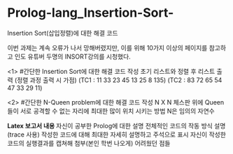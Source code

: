 # Prolog-lang_Insertion-Sort-
Insertion Sort(삽입정렬)에 대한 해결 코드

이번 과제는 계속 오류가 나서 망해버렸지만, 이를 위해 10가지 이상의 페이지를 참고하고 
인도 유튜버 두명의 INSORT강의를 시청했다.

<1>
#간단한 Insertion Sort에 대한 해결 코드 작성
초기 리스트와 정렬 후 리스트 출력 (정렬 과정 출력 시 가점)
(TC1 : 11 33 23 45 13 25 8 135) 
(TC2 : 83 72 65 54 47 33 29 11)

<2>
#간단한 N-Queen problem에 대한 해결 코드 작성
N X N 체스판 위에 Queen들이 서로 공격할 수 없는 자리에 최대한 많이 위치 시키는 방법 N은 임의의 자연수

<b>Latex 보고서 내용 </b>
자신이 공부한 Prolog에 대한 설명
전체적인 코드의 작동 방식 설명(trace 사용)
작성한 코드에 대해 최대한 자세히 설명하고 주석으로 표시 자신이 작성한 코드의 실행결과를 캡쳐해 첨부(본인 학번 나오게) 어려웠던 점들
